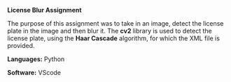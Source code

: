 **License Blur Assignment**

The purpose of this assignment was to take in an image, detect the license plate in the image and then blur it.
The **cv2** library is used to detect the license plate, using the **Haar Cascade** algorithm, for which the XML file is provided.


**Languages:** Python

**Software:** VScode
